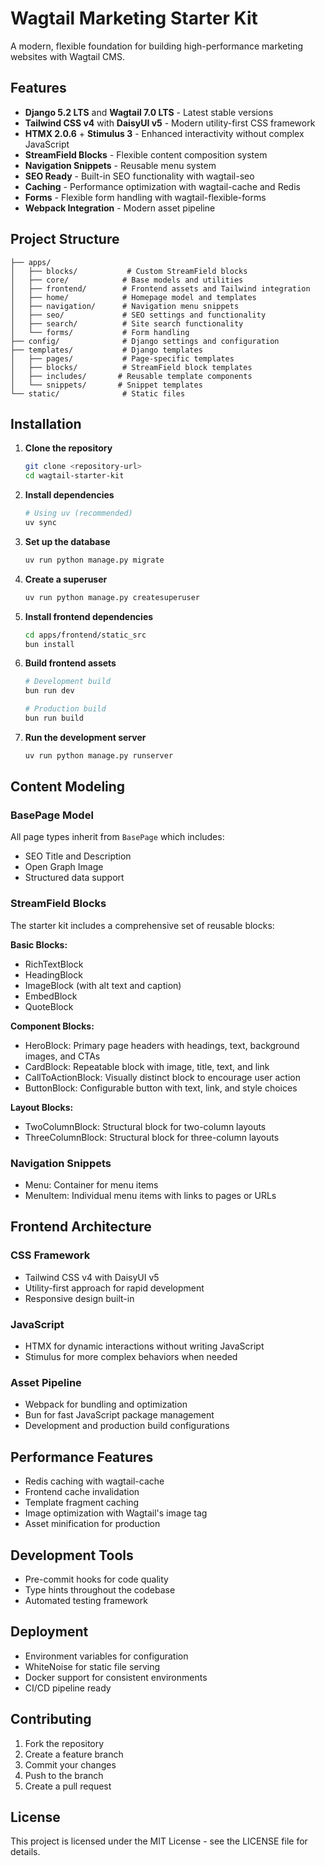 # Wagtail Marketing Starter Kit

A modern, flexible foundation for building high-performance marketing websites with Wagtail CMS.

## Features

- **Django 5.2 LTS** and **Wagtail 7.0 LTS** - Latest stable versions
- **Tailwind CSS v4** with **DaisyUI v5** - Modern utility-first CSS framework
- **HTMX 2.0.6** + **Stimulus 3** - Enhanced interactivity without complex JavaScript
- **StreamField Blocks** - Flexible content composition system
- **Navigation Snippets** - Reusable menu system
- **SEO Ready** - Built-in SEO functionality with wagtail-seo
- **Caching** - Performance optimization with wagtail-cache and Redis
- **Forms** - Flexible form handling with wagtail-flexible-forms
- **Webpack Integration** - Modern asset pipeline

## Project Structure

```
├── apps/
│   ├── blocks/           # Custom StreamField blocks
│   ├── core/            # Base models and utilities
│   ├── frontend/        # Frontend assets and Tailwind integration
│   ├── home/            # Homepage model and templates
│   ├── navigation/      # Navigation menu snippets
│   ├── seo/             # SEO settings and functionality
│   ├── search/          # Site search functionality
│   └── forms/           # Form handling
├── config/              # Django settings and configuration
├── templates/           # Django templates
│   ├── pages/           # Page-specific templates
│   ├── blocks/          # StreamField block templates
│   ├── includes/       # Reusable template components
│   └── snippets/       # Snippet templates
└── static/              # Static files
```

## Installation

1. **Clone the repository**

   ```bash
   git clone <repository-url>
   cd wagtail-starter-kit
   ```

2. **Install dependencies**

   ```bash
   # Using uv (recommended)
   uv sync
   ```

3. **Set up the database**

   ```bash
   uv run python manage.py migrate
   ```

4. **Create a superuser**

   ```bash
   uv run python manage.py createsuperuser
   ```

5. **Install frontend dependencies**

   ```bash
   cd apps/frontend/static_src
   bun install
   ```

6. **Build frontend assets**

   ```bash
   # Development build
   bun run dev

   # Production build
   bun run build
   ```

7. **Run the development server**
   ```bash
   uv run python manage.py runserver
   ```

## Content Modeling

### BasePage Model

All page types inherit from `BasePage` which includes:

- SEO Title and Description
- Open Graph Image
- Structured data support

### StreamField Blocks

The starter kit includes a comprehensive set of reusable blocks:

**Basic Blocks:**

- RichTextBlock
- HeadingBlock
- ImageBlock (with alt text and caption)
- EmbedBlock
- QuoteBlock

**Component Blocks:**

- HeroBlock: Primary page headers with headings, text, background images, and CTAs
- CardBlock: Repeatable block with image, title, text, and link
- CallToActionBlock: Visually distinct block to encourage user action
- ButtonBlock: Configurable button with text, link, and style choices

**Layout Blocks:**

- TwoColumnBlock: Structural block for two-column layouts
- ThreeColumnBlock: Structural block for three-column layouts

### Navigation Snippets

- Menu: Container for menu items
- MenuItem: Individual menu items with links to pages or URLs

## Frontend Architecture

### CSS Framework

- Tailwind CSS v4 with DaisyUI v5
- Utility-first approach for rapid development
- Responsive design built-in

### JavaScript

- HTMX for dynamic interactions without writing JavaScript
- Stimulus for more complex behaviors when needed

### Asset Pipeline

- Webpack for bundling and optimization
- Bun for fast JavaScript package management
- Development and production build configurations

## Performance Features

- Redis caching with wagtail-cache
- Frontend cache invalidation
- Template fragment caching
- Image optimization with Wagtail's image tag
- Asset minification for production

## Development Tools

- Pre-commit hooks for code quality
- Type hints throughout the codebase
- Automated testing framework

## Deployment

- Environment variables for configuration
- WhiteNoise for static file serving
- Docker support for consistent environments
- CI/CD pipeline ready

## Contributing

1. Fork the repository
2. Create a feature branch
3. Commit your changes
4. Push to the branch
5. Create a pull request

## License

This project is licensed under the MIT License - see the LICENSE file for details.

